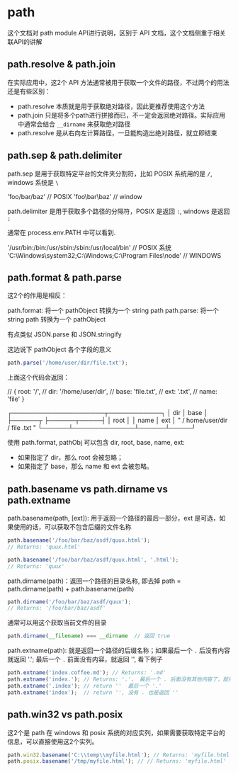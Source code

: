 path
==========================

这个文档对 path module API进行说明，区别于 API 文档，这个文档侧重于相关联API的讲解

## path.resolve & path.join

在实际应用中，这2个 API 方法通常被用于获取一个文件的路径，不过两个的用法还是有些区别：

+ path.resolve 本质就是用于获取绝对路径，因此更推荐使用这个方法
+ path.join 只是将多个path进行拼接而已，不一定会返回绝对路径。实际应用中通常会结合 `__dirname` 来获取绝对路径
+ path.resolve 是从右向左计算路径，一旦能构造出绝对路径，就立即结束


## path.sep & path.delimiter

path.sep 是用于获取特定平台的文件夹分割符，比如 POSIX 系统用的是 `/`,  windows 系统是 `\`

'foo/bar/baz'   // POSIX
'foo\\bar\\baz' // window

path.delimiter 是用于获取多个路径的分隔符，POSIX 是返回 `:`, windows 是返回 `;`

通常在 process.env.PATH 中可以看到. 

'/usr/bin:/bin:/usr/sbin:/sbin:/usr/local/bin'  // POSIX 系统
'C:\Windows\system32;C:\Windows;C:\Program Files\node\'  // WINDOWS

## path.format & path.parse

这2个的作用是相反：

path.format: 将一个 pathObject 转换为一个 string path
path.parse: 将一个 string path 转换为一个 pathObject

有点类似 JSON.parse 和 JSON.stringify

这边说下 pathObject 各个字段的意义

```js
path.parse('/home/user/dir/file.txt');
```

上面这个代码会返回：

// { root: '/',
//   dir: '/home/user/dir',
//   base: 'file.txt',
//   ext: '.txt',
//   name: 'file' }

┌─────────────────────┬────────────┐
│          dir        │    base    │
├──────┬              ├──────┬─────┤
│ root │              │ name │ ext │
"  /    home/user/dir / file  .txt "
└──────┴──────────────┴──────┴─────┘

使用 path.format, pathObj 可以包含 dir, root, base, name, ext:

+ 如果指定了 dir，那么 root 会被忽略；
+ 如果指定了 base，那么 name 和 ext 会被忽略。

## path.basename vs path.dirname vs path.extname

path.basename(path, [ext]): 用于返回一个路径的最后一部分，ext 是可选，如果使用的话，可以获取不包含后缀的文件名称

```js
path.basename('/foo/bar/baz/asdf/quux.html');
// Returns: 'quux.html'

path.basename('/foo/bar/baz/asdf/quux.html', '.html');
// Returns: 'quux'
```

path.dirname(path)：返回一个路径的目录名称, 即去掉 path = path.dirname(path) + path.basename(path)

```js
path.dirname('/foo/bar/baz/asdf/quux');
// Returns: '/foo/bar/baz/asdf'
```

通常可以用这个获取当前文件的目录

```js
path.dirname(__filename) === __dirname  // 返回 true
```

path.extname(path): 就是返回一个路径的后缀名称；如果最后一个 `.` 后没有内容就返回 '.'; 最后一个 `.` 前面没有内容，就返回 '', 看下例子
```js
path.extname('index.coffee.md'); // Returns: '.md'
path.extname('index.'); // Returns: '.'， 最后一个 . 后面没有其他内容了，就只能返回 .
path.extname('.index'); // return ''  最后一个 '.'
path.extname('index');  // return '', 没有 . 也是返回 ''
```

## path.win32 vs path.posix

这2个是 path 在 windows 和 posix 系统的对应实列，如果需要获取特定平台的信息，可以直接使用这2个实列。

```js
path.win32.basename('C:\\temp\\myfile.html'); // Returns: 'myfile.html'
path.posix.basename('/tmp/myfile.html'); // // Returns: 'myfile.html'
```

